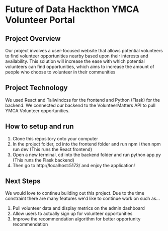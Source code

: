 # Future of Data Hackthon YMCA Volunteer Portal

## Project Overview
Our project involves a user-focused website that allows potential volunteers to find volunteer opportunities nearby based upon their interests and availability. 
This solution will increase the ease with which potential volunteers can find opportunities, which aims to increase the amount of people who choose to volunteer in their communities

## Project Technology
We used React and Tailwindcss for the frontend and Python (Flask) for the backend. We connected our backend to the VolunteerMatters API to pull YMCA Volunteer opportunities.

## How to setup and run
1. Clone this repository onto your computer
2. In the project folder, cd into the frontend folder and run npm i then npm run dev (This runs the React frontend)
3. Open a new terminal, cd into the backend folder and run python app.py (This runs the Flask backend)
4. Then go to http://localhost:5173/ and enjoy the application!

## Next Steps
We would love to contineu building out this project. Due to the time constraint there are many features we'd like to continue work on such as...
1. Pull volunteer data and display metrics on the admin dashboard
2. Allow users to actually sign up for volunteer opportunities
3. Improve the recommendation algorithm for better opportunity recommendation

